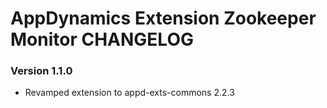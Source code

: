 # AppDynamics Extension Zookeeper Monitor CHANGELOG

### Version 1.1.0
- Revamped extension to appd-exts-commons 2.2.3